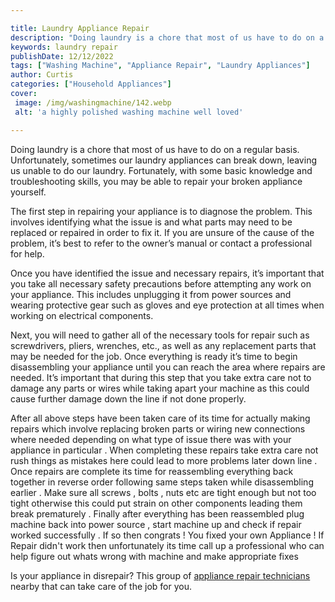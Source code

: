 ```yaml
---

title: Laundry Appliance Repair
description: "Doing laundry is a chore that most of us have to do on a regular basis. Unfortunately, sometimes our laundry appliances can break ...swipe up to find out"
keywords: laundry repair
publishDate: 12/12/2022
tags: ["Washing Machine", "Appliance Repair", "Laundry Appliances"]
author: Curtis
categories: ["Household Appliances"]
cover: 
 image: /img/washingmachine/142.webp
 alt: 'a highly polished washing machine well loved'

---
```


Doing laundry is a chore that most of us have to do on a regular basis. Unfortunately, sometimes our laundry appliances can break down, leaving us unable to do our laundry. Fortunately, with some basic knowledge and troubleshooting skills, you may be able to repair your broken appliance yourself.

The first step in repairing your appliance is to diagnose the problem. This involves identifying what the issue is and what parts may need to be replaced or repaired in order to fix it. If you are unsure of the cause of the problem, it’s best to refer to the owner’s manual or contact a professional for help.

Once you have identified the issue and necessary repairs, it’s important that you take all necessary safety precautions before attempting any work on your appliance. This includes unplugging it from power sources and wearing protective gear such as gloves and eye protection at all times when working on electrical components.

Next, you will need to gather all of the necessary tools for repair such as screwdrivers, pliers, wrenches, etc., as well as any replacement parts that may be needed for the job. Once everything is ready it’s time to begin disassembling your appliance until you can reach the area where repairs are needed. It’s important that during this step that you take extra care not to damage any parts or wires while taking apart your machine as this could cause further damage down the line if not done properly. 

After all above steps have been taken care of its time for actually making repairs which involve replacing broken parts or wiring new connections where needed depending on what type of issue there was with your appliance in particular . When completing these repairs take extra care not rush things as mistakes here could lead to more problems later down line . Once repairs are complete its time for reassembling everything back together in reverse order following same steps taken while disassembling earlier . Make sure all screws , bolts , nuts etc are tight enough but not too tight otherwise this could put strain on other components leading them break prematurely . Finally after everything has been reassembled plug machine back into power source , start machine up and check if repair worked successfully . If so then congrats ! You fixed your own Appliance ! If Repair didn't work then unfortunately its time call up a professional who can help figure out whats wrong with machine and make appropriate fixes

Is your appliance in disrepair? This group of <a href="/pages/appliance-repair-technicians/">appliance repair technicians</a> nearby that can take care of the job for you.